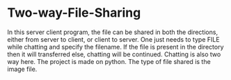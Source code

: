 # Two-way-File-Sharing
In this server client program, the file can be shared in both the directions, either from server to client,
or client to server. One just needs to type FILE while chatting and specify the filename. If the file is present in the directory then 
it will transferred else, chatting will be continued. Chatting is also two way here.
The project is made on python.
The type of file shared is the image file.
